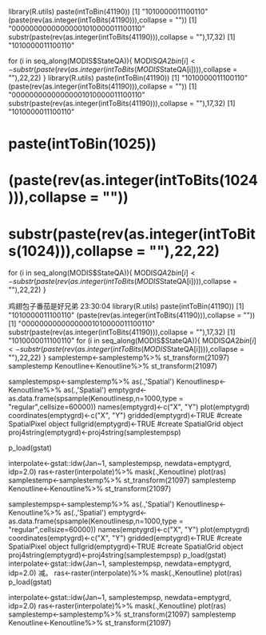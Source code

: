 
library(R.utils)
paste(intToBin(41190))
[1] "1010000011100110"
(paste(rev(as.integer(intToBits(41190))),collapse = ""))
[1] "00000000000000001010000011100110"
substr(paste(rev(as.integer(intToBits(41190))),collapse = ""),17,32)
[1] "1010000011100110"

for (i in seq_along(MODIS$StateQA)){
  MODIS$QA2bin[i] <- substr(paste(rev(as.integer(intToBits(MODIS$StateQA[i]))),collapse = ""),22,22)
}
library(R.utils)
paste(intToBin(41190))
[1] "1010000011100110"
(paste(rev(as.integer(intToBits(41190))),collapse = ""))
[1] "00000000000000001010000011100110"
substr(paste(rev(as.integer(intToBits(41190))),collapse = ""),17,32)
[1] "1010000011100110"

# paste(intToBin(1025))
# (paste(rev(as.integer(intToBits(1024))),collapse = ""))
# substr(paste(rev(as.integer(intToBits(1024))),collapse = ""),22,22)
for (i in seq_along(MODIS$StateQA)){
  MODIS$QA2bin[i] <- substr(paste(rev(as.integer(intToBits(MODIS$StateQA[i]))),collapse = ""),22,22)
}

鸡翅包子番茄是好兄弟 23:30:04
library(R.utils)
paste(intToBin(41190))
[1] "1010000011100110"
(paste(rev(as.integer(intToBits(41190))),collapse = ""))
[1] "00000000000000001010000011100110"
substr(paste(rev(as.integer(intToBits(41190))),collapse = ""),17,32)
[1] "1010000011100110"
for (i in seq_along(MODIS$StateQA)){
  MODIS$QA2bin[i] <- substr(paste(rev(as.integer(intToBits(MODIS$StateQA[i]))),collapse = ""),22,22)
}
samplestemp<-samplestemp%>%
  st_transform(21097)
samplestemp
Kenoutline<-Kenoutline%>%
  st_transform(21097)

samplestempsp<-samplestemp%>%
  as(.,'Spatial')
Kenoutlinesp<-Kenoutline%>%
  as(.,'Spatial')
emptygrd<-as.data.frame(spsample(Kenoutlinesp,n=1000,type = "regular",cellsize=60000))
names(emptygrd)<-c("X", "Y")
plot(emptygrd)
coordinates(emptygrd)<-c("X", "Y")
gridded(emptygrd)<-TRUE #create SpatialPixel object
fullgrid(emptygrd)<-TRUE #create SpatialGrid object
proj4string(emptygrd)<-proj4string(samplestempsp)

p_load(gstat)

interpolate<-gstat::idw(Jan~1, samplestempsp, newdata=emptygrd, idp=2.0)
ras<-raster(interpolate)%>%
  mask(.,Kenoutline)
plot(ras)
samplestemp<-samplestemp%>%
  st_transform(21097)
samplestemp
Kenoutline<-Kenoutline%>%
  st_transform(21097)

samplestempsp<-samplestemp%>%
  as(.,'Spatial')
Kenoutlinesp<-Kenoutline%>%
  as(.,'Spatial')
emptygrd<-as.data.frame(spsample(Kenoutlinesp,n=1000,type = "regular",cellsize=60000))
names(emptygrd)<-c("X", "Y")
plot(emptygrd)
coordinates(emptygrd)<-c("X", "Y")
gridded(emptygrd)<-TRUE #create SpatialPixel object
fullgrid(emptygrd)<-TRUE #create SpatialGrid object
proj4string(emptygrd)<-proj4string(samplestempsp)
p_load(gstat)
interpolate<-gstat::idw(Jan~1, samplestempsp, newdata=emptygrd, idp=2.0)
减。
ras<-raster(interpolate)%>%
  mask(.,Kenoutline)
plot(ras)
p_load(gstat)

interpolate<-gstat::idw(Jan~1, samplestempsp, newdata=emptygrd, idp=2.0)
ras<-raster(interpolate)%>%
  mask(.,Kenoutline)
plot(ras)
samplestemp<-samplestemp%>%
  st_transform(21097)
samplestemp
Kenoutline<-Kenoutline%>%
  st_transform(21097)



